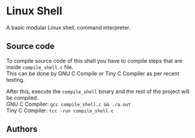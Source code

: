 # Linux Shell
A basic modular Linux shell, command interpreter.

## Source code
To compile source code of this shell you have to compile steps that are inside `compile_shell.c` file.  
This can be done by GNU C Compile or Tiny C Compiler as per recent testing.  

After this, execute the `compile_shell` binary and the rest of the project will be compiled.     
GNU C Compiler: `gcc compile_shell.c && ./a.out`  
Tiny C Compiler: `tcc -run compile_shell.c`  

## Authors
